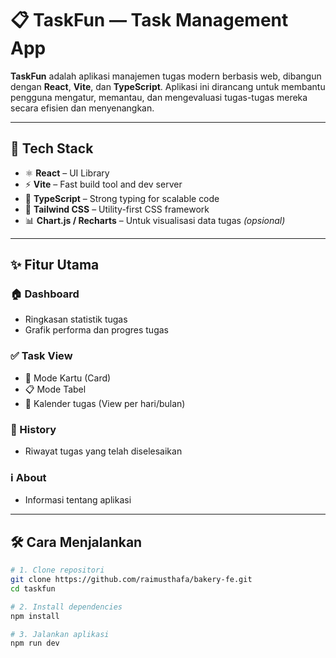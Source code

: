 # 📋 TaskFun — Task Management App

**TaskFun** adalah aplikasi manajemen tugas modern berbasis web, dibangun dengan **React**, **Vite**, dan **TypeScript**. Aplikasi ini dirancang untuk membantu pengguna mengatur, memantau, dan mengevaluasi tugas-tugas mereka secara efisien dan menyenangkan.

---

## 🚀 Tech Stack

- ⚛️ **React** – UI Library
- ⚡ **Vite** – Fast build tool and dev server
- 🔐 **TypeScript** – Strong typing for scalable code
- 💨 **Tailwind CSS** – Utility-first CSS framework
- 📊 **Chart.js / Recharts** – Untuk visualisasi data tugas *(opsional)*

---

## ✨ Fitur Utama

### 🏠 Dashboard
- Ringkasan statistik tugas
- Grafik performa dan progres tugas

### ✅ Task View
- 📇 Mode Kartu (Card)
- 📋 Mode Tabel
- 📆 Kalender tugas (View per hari/bulan)

### 📜 History
- Riwayat tugas yang telah diselesaikan

### ℹ️ About
- Informasi tentang aplikasi

---

## 🛠️ Cara Menjalankan

```bash
# 1. Clone repositori
git clone https://github.com/raimusthafa/bakery-fe.git
cd taskfun

# 2. Install dependencies
npm install

# 3. Jalankan aplikasi
npm run dev